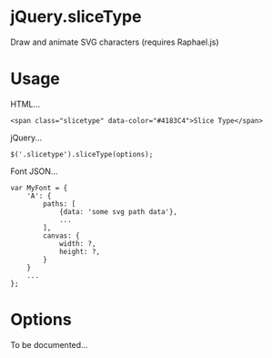 jQuery.sliceType
================

Draw and animate SVG characters (requires Raphael.js)

Usage
=====

HTML...

    <span class="slicetype" data-color="#4183C4">Slice Type</span>
    
jQuery...

    $('.slicetype').sliceType(options);

Font JSON...

    var MyFont = {
        'A': {
            paths: [
                {data: 'some svg path data'},
                ...
            ],
            canvas: {
                width: ?,
                height: ?,
            }
        }
        ...
    };

Options
=======

To be documented...
